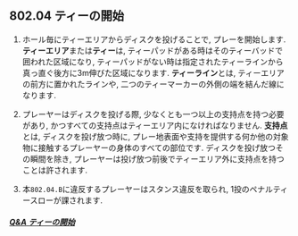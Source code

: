 ## 802.04 ティーの開始

1. ホール毎にティーエリアからディスクを投げることで,
プレーを開始します.
**ティーエリア**または**ティー**は,
ティーパッドがある時はそのティーバッドで囲われた区域になり,
ティーパッドがない時は指定されたティーラインから真っ直ぐ後方に3m伸びた区域になります.
**ティーライン**とは,
ティーエリアの前方に置かれたラインや,
二つのティーマーカーの外側の端を結んだ線になります.

1. プレーヤーはディスクを投げる際,
少なくとも一つ以上の支持点を持つ必要があり,
かつすべての支持点はティーエリア内になければなりません.
**支持点**とは,
ディスクを投げ放つ時に,
プレー地表面や支持を提供する何か他の対象物に接触するプレーヤーの身体のすべての部位です.
ディスクを投げ放つその瞬間を除き,
プレーヤーは投げ放つ前後でティーエリア外に支持点を持つことは許されます.

1. 本`802.04.B`に違反するプレーヤーはスタンス違反を取られ,
1投のペナルティースローが課されます.

##### [Q&A ティーの開始](qa-tee)
